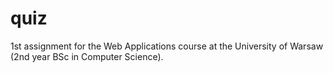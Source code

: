 # quiz
1st assignment for the Web Applications course at the University of Warsaw (2nd year BSc in Computer Science). 
